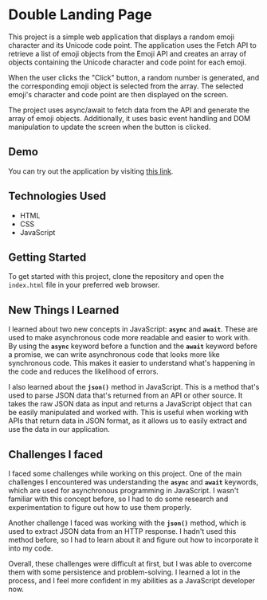 # Double Landing Page

This project is a simple web application that displays a random emoji character and its Unicode code point. The application uses the Fetch API to retrieve a list of emoji objects from the Emoji API and creates an array of objects containing the Unicode character and code point for each emoji.

When the user clicks the "Click" button, a random number is generated, and the corresponding emoji object is selected from the array. The selected emoji's character and code point are then displayed on the screen.

The project uses async/await to fetch data from the API and generate the array of emoji objects. Additionally, it uses basic event handling and DOM manipulation to update the screen when the button is clicked.

## Demo

You can try out the application by visiting [this link](https://paribhandarkar.github.io/random-emoji/).

## Technologies Used

- HTML
- CSS
- JavaScript

## Getting Started

To get started with this project, clone the repository and open the `index.html` file in your preferred web browser.

## New Things I Learned

I learned about two new concepts in JavaScript: **`async`** and **`await`**. These are used to make asynchronous code more readable and easier to work with. By using the **`async`** keyword before a function and the **`await`** keyword before a promise, we can write asynchronous code that looks more like synchronous code. This makes it easier to understand what's happening in the code and reduces the likelihood of errors.

I also learned about the **`json()`** method in JavaScript. This is a method that's used to parse JSON data that's returned from an API or other source. It takes the raw JSON data as input and returns a JavaScript object that can be easily manipulated and worked with. This is useful when working with APIs that return data in JSON format, as it allows us to easily extract and use the data in our application.

## Challenges I faced

I faced some challenges while working on this project. One of the main challenges I encountered was understanding the **`async`** and **`await`** keywords, which are used for asynchronous programming in JavaScript. I wasn't familiar with this concept before, so I had to do some research and experimentation to figure out how to use them properly.

Another challenge I faced was working with the **`json()`** method, which is used to extract JSON data from an HTTP response. I hadn't used this method before, so I had to learn about it and figure out how to incorporate it into my code.

Overall, these challenges were difficult at first, but I was able to overcome them with some persistence and problem-solving. I learned a lot in the process, and I feel more confident in my abilities as a JavaScript developer now.
